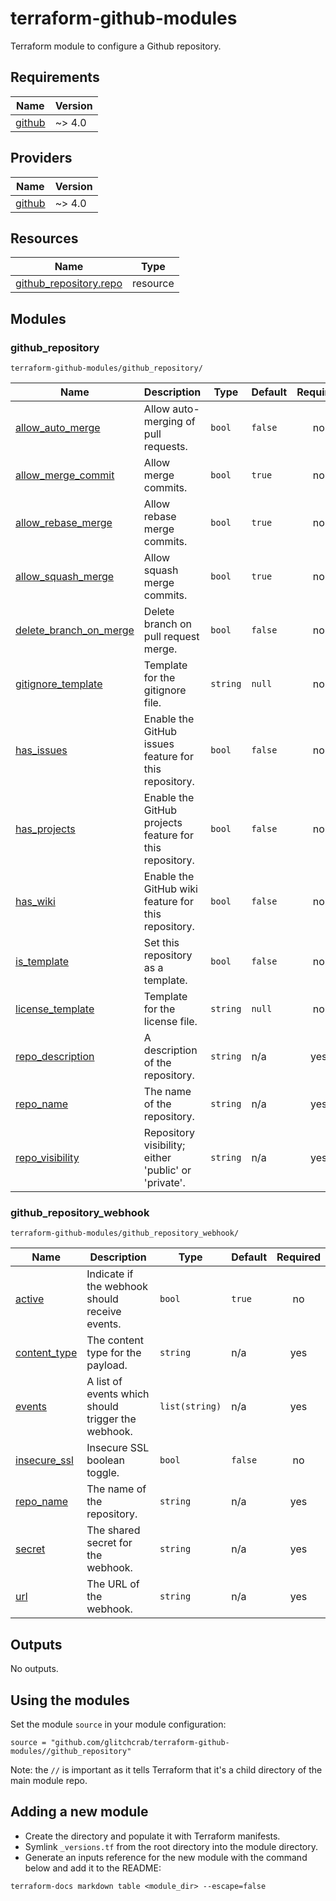 # terraform-github-modules

Terraform module to configure a Github repository.

## Requirements

| Name | Version |
|------|---------|
| <a name="requirement_github"></a> [github](#requirement_github) | ~> 4.0 |

## Providers

| Name | Version |
|------|---------|
| <a name="provider_github"></a> [github](#provider_github) | ~> 4.0 |

## Resources

| Name | Type |
|------|------|
| [github_repository.repo](https://registry.terraform.io/providers/integrations/github/latest/docs/resources/repository) | resource |

## Modules

### github_repository

`terraform-github-modules/github_repository/`

| Name | Description | Type | Default | Required |
|------|-------------|------|---------|:--------:|
| <a name="input_allow_auto_merge"></a> [allow_auto_merge](#input_allow_auto_merge) | Allow auto-merging of pull requests. | `bool` | `false` | no |
| <a name="input_allow_merge_commit"></a> [allow_merge_commit](#input_allow_merge_commit) | Allow merge commits. | `bool` | `true` | no |
| <a name="input_allow_rebase_merge"></a> [allow_rebase_merge](#input_allow_rebase_merge) | Allow rebase merge commits. | `bool` | `true` | no |
| <a name="input_allow_squash_merge"></a> [allow_squash_merge](#input_allow_squash_merge) | Allow squash merge commits. | `bool` | `true` | no |
| <a name="input_delete_branch_on_merge"></a> [delete_branch_on_merge](#input_delete_branch_on_merge) | Delete branch on pull request merge. | `bool` | `false` | no |
| <a name="input_gitignore_template"></a> [gitignore_template](#input_gitignore_template) | Template for the gitignore file. | `string` | `null` | no |
| <a name="input_has_issues"></a> [has_issues](#input_has_issues) | Enable the GitHub issues feature for this repository. | `bool` | `false` | no |
| <a name="input_has_projects"></a> [has_projects](#input_has_projects) | Enable the GitHub projects feature for this repository. | `bool` | `false` | no |
| <a name="input_has_wiki"></a> [has_wiki](#input_has_wiki) | Enable the GitHub wiki feature for this repository. | `bool` | `false` | no |
| <a name="input_is_template"></a> [is_template](#input_is_template) | Set this repository as a template. | `bool` | `false` | no |
| <a name="input_license_template"></a> [license_template](#input_license_template) | Template for the license file. | `string` | `null` | no |
| <a name="input_repo_description"></a> [repo_description](#input_repo_description) | A description of the repository. | `string` | n/a | yes |
| <a name="input_repo_name"></a> [repo_name](#input_repo_name) | The name of the repository. | `string` | n/a | yes |
| <a name="input_repo_visibility"></a> [repo_visibility](#input_repo_visibility) | Repository visibility; either 'public' or 'private'. | `string` | n/a | yes |

### github_repository_webhook

`terraform-github-modules/github_repository_webhook/`

| Name | Description | Type | Default | Required |
|------|-------------|------|---------|:--------:|
| <a name="input_active"></a> [active](#input_active) | Indicate if the webhook should receive events. | `bool` | `true` | no |
| <a name="input_content_type"></a> [content_type](#input_content_type) | The content type for the payload. | `string` | n/a | yes |
| <a name="input_events"></a> [events](#input_events) | A list of events which should trigger the webhook. | `list(string)` | n/a | yes |
| <a name="input_insecure_ssl"></a> [insecure_ssl](#input_insecure_ssl) | Insecure SSL boolean toggle. | `bool` | `false` | no |
| <a name="input_repo_name"></a> [repo_name](#input_repo_name) | The name of the repository. | `string` | n/a | yes |
| <a name="input_secret"></a> [secret](#input_secret) | The shared secret for the webhook. | `string` | n/a | yes |
| <a name="input_url"></a> [url](#input_url) | The URL of the webhook. | `string` | n/a | yes |

## Outputs

No outputs.

## Using the modules

Set the module `source` in your module configuration:

```
source = "github.com/glitchcrab/terraform-github-modules//github_repository"
```

Note: the `//` is important as it tells Terraform that it's a child directory of the main module repo.

## Adding a new module

- Create the directory and populate it with Terraform manifests.
- Symlink `_versions.tf` from the root directory into the module directory.
- Generate an inputs reference for the new module with the command below and add it to the README:
```
terraform-docs markdown table <module_dir> --escape=false
```
